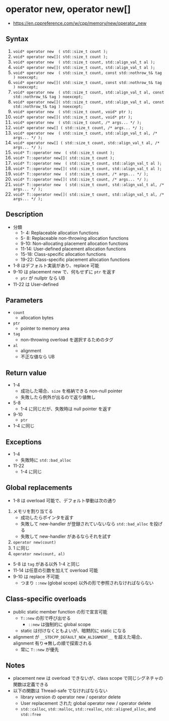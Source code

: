 # operator new, operator new[] <new>
- <https://en.cppreference.com/w/cpp/memory/new/operator_new>


## Syntax
 1. `void* operator new  ( std::size_t count );`
 2. `void* operator new[]( std::size_t count );`
 3. `void* operator new  ( std::size_t count, std::align_val_t al );`
 4. `void* operator new[]( std::size_t count, std::align_val_t al );`
 5. `void* operator new  ( std::size_t count, const std::nothrow_t& tag ) noexcept;`
 6. `void* operator new[]( std::size_t count, const std::nothrow_t& tag ) noexcept;`
 7. `void* operator new  ( std::size_t count, std::align_val_t al, const std::nothrow_t& tag ) noexcept;`
 8. `void* operator new[]( std::size_t count, std::align_val_t al, const std::nothrow_t& tag ) noexcept;`
 9. `void* operator new  ( std::size_t count, void* ptr );`
10. `void* operator new[]( std::size_t count, void* ptr );`
11. `void* operator new  ( std::size_t count, /* args... */ );`
12. `void* operator new[] ( std::size_t count, /* args... */ );`
13. `void* operator new  ( std::size_t count, std::align_val_t al, /* args... */ );`
14. `void* operator new[] ( std::size_t count, std::align_val_t al, /* args... */ );`
15. `void* T::operator new  ( std::size_t count );`
16. `void* T::operator new[]( std::size_t count );`
17. `void* T::operator new  ( std::size_t count, std::align_val_t al );`
18. `void* T::operator new[]( std::size_t count, std::align_val_t al );`
19. `void* T::operator new  ( std::size_t count, /* args... */ );`
20. `void* T::operator new[]( std::size_t count, /* args... */ );`
21. `void* T::operator new  ( std::size_t count, std::align_val_t al, /* args... */ );`
22. `void* T::operator new[]( std::size_t count, std::align_val_t al, /* args... */ );`


## Description
- 分類
  - 1- 4: Replaceable allocation functions
  - 5- 8: Replaceable non-throwing allocation functions
  - 9-10: Non-allocating placement allocation functions
  - 11-14: User-defined placement allocation functions
  - 15-18: Class-specific allocation functions
  - 19-22: Class-specific placement allocation functions
- 1-8 はデフォルト実装があり、replace 可能
- 9-10 は placement new で、何もせずに `ptr` を返す
  - `ptr` が nullptr なら UB
- 11-22 は User-defined


## Parameters
- `count`
  - allocation bytes
- `ptr`
  - pointer to memory area
- `tag`
  - non-throwing overload を選択するためのタグ
- `al`
  - alignment
  - 不正な値なら UB


## Return value
- 1-4
  - 成功した場合、`size` を格納できる non-null pointer
  - 失敗したら例外が出るので返り値無し
- 5-8
  - 1-4 に同じだが、失敗時は null pointer を返す
- 9-10
  - `ptr`
- 1-4 に同じ


## Exceptions
- 1-4
  - 失敗時に `std::bad_alloc`
- 11-22
  - 1-4 に同じ


## Global replacements
- 1-8 は overload 可能で、デフォルト挙動は次の通り
1. メモリを割り当てる
   - 成功したらポインタを返す
   - 失敗して new-handler が登録されていないなら `std::bad_alloc` を投げる
   - 失敗して new-handler があるならそれを試す
2. `operator new(count)`
3. 1 に同じ
4. `operator new(count, al)`
- 5-8 は `tag` がある以外 1-4 と同じ
- 11-14 は任意の引数を加えて overload 可能
- 9-10 は replace 不可能
  - つまり `::new` (global scope) 以外の形で参照されなければならない


## Class-specific overloads
- public static member function の形で宣言可能
  - `T::new` の形で呼び出せる
    - `::new` は強制的に global scope
  - static は付けなくともよいが、暗黙的に static になる
- alignment が `__STDCPP_DEFAULT_NEW_ALIGNMENT__` を超えた場合、alignment 有り=>無しの順で探索される
  - 常に `T::new` が優先


## Notes
- placement new は overload できないが、class scope で同じシグネチャの関数は定義できる
- 以下の関数は Thread-safe でなければならない
  - library version の operator new / operator delete
  - User replacement された global operator new / operator delete
  - `std::calloc`, `std::malloc`, `std::realloc`, `std::aligned_alloc`, and `std::free`
